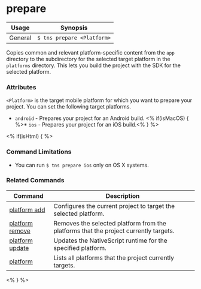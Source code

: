 prepare
==========

Usage | Synopsis
------|-------
General | `$ tns prepare <Platform>`

Copies common and relevant platform-specific content from the `app` directory to the subdirectory for the selected target platform
in the `platforms` directory. This lets you build the project with the SDK for the selected platform.

### Attributes

`<Platform>` is the target mobile platform for which you want to prepare your project. You can set the following target platforms.

* `android` - Prepares your project for an Android build.
<% if(isMacOS) { %>* `ios` - Prepares your project for an iOS build.<% } %>

<% if(isHtml) { %> 
### Command Limitations

* You can run `$ tns prepare ios` only on OS X systems.

### Related Commands

Command | Description
----------|----------
[platform add](platform-add.html) | Configures the current project to target the selected platform.
[platform remove](platform-remove.html) | Removes the selected platform from the platforms that the project currently targets.
[platform update](platform-update.html) | Updates the NativeScript runtime for the specified platform.
[platform](platform.html) | Lists all platforms that the project currently targets.
<% } %>
